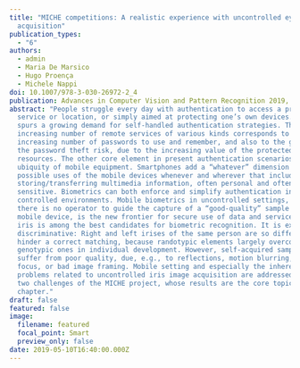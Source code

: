 ```yaml
---
title: "MICHE competitions: A realistic experience with uncontrolled eye region
  acquisition"
publication_types:
  - "6"
authors:
  - admin
  - Maria De Marsico
  - Hugo Proença
  - Michele Nappi
doi: 10.1007/978-3-030-26972-2_4
publication: Advances in Computer Vision and Pattern Recognition 2019, Pages 67-104
abstract: "People struggle every day with authentication to access a protected
  service or location, or simply aimed at protecting one’s own devices. This
  spurs a growing demand for self-handled authentication strategies. The
  increasing number of remote services of various kinds corresponds to an
  increasing number of passwords to use and remember, and also to the growth of
  the password theft risk, due to the increasing value of the protected
  resources. The other core element in present authentication scenarios is the
  ubiquity of mobile equipment. Smartphones add a “whatever” dimension to the
  possible uses of the mobile devices whenever and wherever that include
  storing/transferring multimedia information, often personal and often
  sensitive. Biometrics can both enforce and simplify authentication in
  controlled environments. Mobile biometrics in uncontrolled settings, where
  there is no operator to guide the capture of a “good-quality” sample on a
  mobile device, is the new frontier for secure use of data and services. The
  iris is among the best candidates for biometric recognition. It is extremely
  discriminative: Right and left irises of the same person are so different to
  hinder a correct matching, because randotypic elements largely overcome
  genotypic ones in individual development. However, self-acquired samples often
  suffer from poor quality, due, e.g., to reflections, motion blurring, out of
  focus, or bad image framing. Mobile setting and especially the inherent
  problems related to uncontrolled iris image acquisition are addressed in the
  two challenges of the MICHE project, whose results are the core topic of this
  chapter."
draft: false
featured: false
image:
  filename: featured
  focal_point: Smart
  preview_only: false
date: 2019-05-10T16:40:00.000Z
---
```

